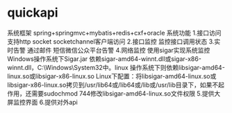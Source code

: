 # quickapi
系统框架
spring+springmvc+mybatis+redis+cxf+oracle
系统功能
1.接口访问
支持http socket socketchannel客户端访问
2.接口监控
监控接口调用状态
3.实时告警
通过邮件 短信微信公众平台告警
4.网络监控
使用sigar实现系统监控
Windows操作系统下Sigar.jar 依赖sigar-amd64-winnt.dll或sigar-x86-winnt.dll，C:\Windows\System32中。linux 操作系统下则依赖libsigar-amd64-linux.so或libsigar-x86-linux.so
Linux下配置：将libsigar-amd64-linux.so或libsigar-x86-linux.so拷贝到/usr/lib64或/lib64或/lib或/usr/lib目录下，如果不起作用，还需要sudochmod 744修改libsigar-amd64-linux.so文件权限
5.提供大屏监控界面
6.提供对外api